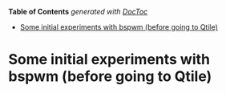 <!-- START doctoc generated TOC please keep comment here to allow auto update -->
<!-- DON'T EDIT THIS SECTION, INSTEAD RE-RUN doctoc TO UPDATE -->
**Table of Contents**  *generated with [DocToc](https://github.com/thlorenz/doctoc)*

- [Some initial experiments with bspwm (before going to Qtile)](#some-initial-experiments-with-bspwm-before-going-to-qtile)

<!-- END doctoc generated TOC please keep comment here to allow auto update -->

# Some initial experiments with bspwm (before going to Qtile)
